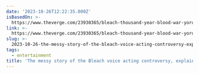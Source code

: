 ```yaml
---
date: '2023-10-26T12:22:35.000Z'
isBasedOn: >-
  https://www.theverge.com/23930365/bleach-thousand-year-blood-war-yoruichi-voice-cast-controversy
link: >-
  https://www.theverge.com/23930365/bleach-thousand-year-blood-war-yoruichi-voice-cast-controversy
slug: >-
  2023-10-26-the-messy-story-of-the-bleach-voice-acting-controversy-explained-the-ver
tags:
  - entertainment
title: 'The messy story of the Bleach voice acting controversy, explained - The Ver'
---
```



